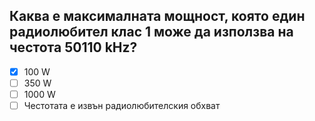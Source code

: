 ## Каква е максималната мощност, която един радиолюбител клас 1 може да използва на честота 50110 kHz?

<!-- Верният отговор е отбелязан с [X] -->

- [X] 100 W
- [ ] 350 W
- [ ] 1000 W
- [ ] Честотата е извън радиолюбителския обхват

